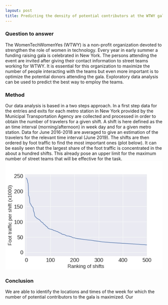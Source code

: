 ```yaml
---
layout: post
title: Predicting the density of potential contributors at the WTWY gala
---
```

### Question to answer
The WomenTechWomenYes (WTWY) is a non-profit organization devoted to strengthen the role of women in technology. Every year in early summer a funding raising gala is celebrated in New York. The persons attending the event are invited after giving their contact information to street teams working for WTWY. It is essential for this organization to maximize the number of people interacting with the teams but even more important is to optimize the potential donors attending the gala. Exploratory data analysis can be used to predict the best way to employ the teams.    

### Method
Our data analysis is based in a two steps approach. In a first step data for the entries and exits for each metro station in New York provided by the Municipal Transportation Agency are collected and processed in order to obtain the number of travelers for a given shift. A shift is here defined as the an time interval (morning/afternoon) in week day and for a given metro station. Data for June 2016-2018 are averaged to give an estimation of the travelers for the relevant time interval (June 2019). The shifts are then ordered by foot traffic to find the most important ones (plot below). It can be easily seen that the largest share of the foot traffic is concentrated in the about a hundred shifts. This already pose an upper limit for the maximum number of street teams that will be effective for the task.
![Foot traffic per shift](../public/Max_num.jpg)



### Conclusion
 We are able to identify the locations and times of the week for which the number of potential contributors to the gala is maximized.
 Our

